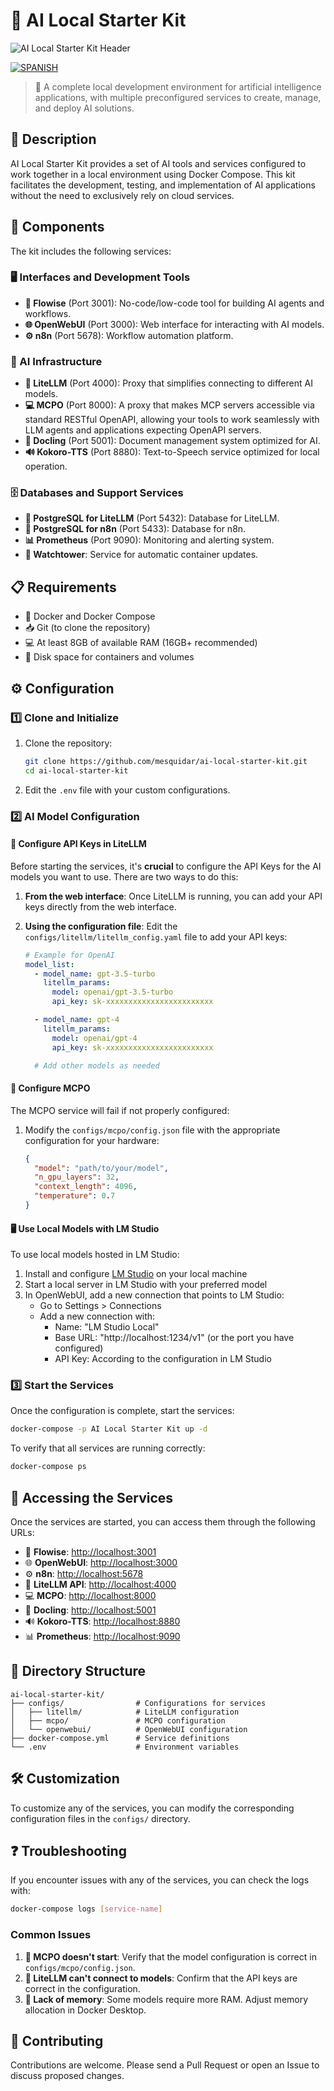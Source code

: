 # 🚀 AI Local Starter Kit

![AI Local Starter Kit Header](header.png)

[![SPANISH](https://img.shields.io/badge/español-100000?style=for-the-badge&logo=languagetool&logoColor=white)](README_ES.md)

> 🌟 A complete local development environment for artificial intelligence applications, with multiple preconfigured services to create, manage, and deploy AI solutions.

## 📝 Description

AI Local Starter Kit provides a set of AI tools and services configured to work together in a local environment using Docker Compose. This kit facilitates the development, testing, and implementation of AI applications without the need to exclusively rely on cloud services.

## 🧩 Components

The kit includes the following services:

### 🖥️ Interfaces and Development Tools

- **🔄 Flowise** (Port 3001): No-code/low-code tool for building AI agents and workflows.
- **🌐 OpenWebUI** (Port 3000): Web interface for interacting with AI models.
- **⚙️ n8n** (Port 5678): Workflow automation platform.

### 🧠 AI Infrastructure

- **🔌 LiteLLM** (Port 4000): Proxy that simplifies connecting to different AI models.
- **💻 MCPO** (Port 8000):  A proxy that makes MCP servers accessible via standard RESTful OpenAPI, allowing your tools to work seamlessly with LLM agents and applications expecting OpenAPI servers.
- **📄 Docling** (Port 5001): Document management system optimized for AI.
- **🔊 Kokoro-TTS** (Port 8880): Text-to-Speech service optimized for local operation.

### 🗄️ Databases and Support Services

- **💾 PostgreSQL for LiteLLM** (Port 5432): Database for LiteLLM.
- **💾 PostgreSQL for n8n** (Port 5433): Database for n8n.
- **📊 Prometheus** (Port 9090): Monitoring and alerting system.
- **🔄 Watchtower**: Service for automatic container updates.

## 📋 Requirements

- 🐳 Docker and Docker Compose
- 📥 Git (to clone the repository)
- 💻 At least 8GB of available RAM (16GB+ recommended)
- 💽 Disk space for containers and volumes

## ⚙️ Configuration

### 1️⃣ Clone and Initialize

1. Clone the repository:
   ```bash
   git clone https://github.com/mesquidar/ai-local-starter-kit.git
   cd ai-local-starter-kit
   ```

2. Edit the `.env` file with your custom configurations.

### 2️⃣ AI Model Configuration

#### 🔑 Configure API Keys in LiteLLM

Before starting the services, it's **crucial** to configure the API Keys for the AI models you want to use. There are two ways to do this:

1. **From the web interface**: Once LiteLLM is running, you can add your API keys directly from the web interface.

2. **Using the configuration file**: Edit the `configs/litellm/litellm_config.yaml` file to add your API keys:
   ```yaml
   # Example for OpenAI
   model_list:
     - model_name: gpt-3.5-turbo
       litellm_params:
         model: openai/gpt-3.5-turbo
         api_key: sk-xxxxxxxxxxxxxxxxxxxxxxxx
   
     - model_name: gpt-4
       litellm_params:
         model: openai/gpt-4
         api_key: sk-xxxxxxxxxxxxxxxxxxxxxxxx
   
     # Add other models as needed
   ```

#### 🔧 Configure MCPO

The MCPO service will fail if not properly configured:

1. Modify the `configs/mcpo/config.json` file with the appropriate configuration for your hardware:
   ```json
   {
     "model": "path/to/your/model",
     "n_gpu_layers": 32,
     "context_length": 4096,
     "temperature": 0.7
   }
   ```

#### 🖥️ Use Local Models with LM Studio

To use local models hosted in LM Studio:

1. Install and configure [LM Studio](https://lmstudio.ai/) on your local machine
2. Start a local server in LM Studio with your preferred model
3. In OpenWebUI, add a new connection that points to LM Studio:
   - Go to Settings > Connections
   - Add a new connection with:
     - Name: "LM Studio Local"
     - Base URL: "http://localhost:1234/v1" (or the port you have configured)
     - API Key: According to the configuration in LM Studio

### 3️⃣ Start the Services

Once the configuration is complete, start the services:

```bash
docker-compose -p AI Local Starter Kit up -d
```

To verify that all services are running correctly:

```bash
docker-compose ps
```

## 🚪 Accessing the Services

Once the services are started, you can access them through the following URLs:

- 🔄 **Flowise**: [http://localhost:3001](http://localhost:3001)
- 🌐 **OpenWebUI**: [http://localhost:3000](http://localhost:3000)
- ⚙️ **n8n**: [http://localhost:5678](http://localhost:5678)
- 🔌 **LiteLLM API**: [http://localhost:4000](http://localhost:4000)
- 💻 **MCPO**: [http://localhost:8000](http://localhost:8000)
- 📄 **Docling**: [http://localhost:5001](http://localhost:5001)
- 🔊 **Kokoro-TTS**: [http://localhost:8880](http://localhost:8880)
- 📊 **Prometheus**: [http://localhost:9090](http://localhost:9090)

## 📂 Directory Structure

```
ai-local-starter-kit/
├── configs/                # Configurations for services
│   ├── litellm/            # LiteLLM configuration
│   ├── mcpo/               # MCPO configuration
│   └── openwebui/          # OpenWebUI configuration
├── docker-compose.yml      # Service definitions
└── .env                    # Environment variables
```

## 🛠️ Customization

To customize any of the services, you can modify the corresponding configuration files in the `configs/` directory.

## ❓ Troubleshooting

If you encounter issues with any of the services, you can check the logs with:

```bash
docker-compose logs [service-name]
```

### Common Issues

1. **🔴 MCPO doesn't start**: Verify that the model configuration is correct in `configs/mcpo/config.json`.
2. **🔴 LiteLLM can't connect to models**: Confirm that the API keys are correct in the configuration.
3. **🔴 Lack of memory**: Some models require more RAM. Adjust memory allocation in Docker Desktop.

## 👥 Contributing

Contributions are welcome. Please send a Pull Request or open an Issue to discuss proposed changes.
